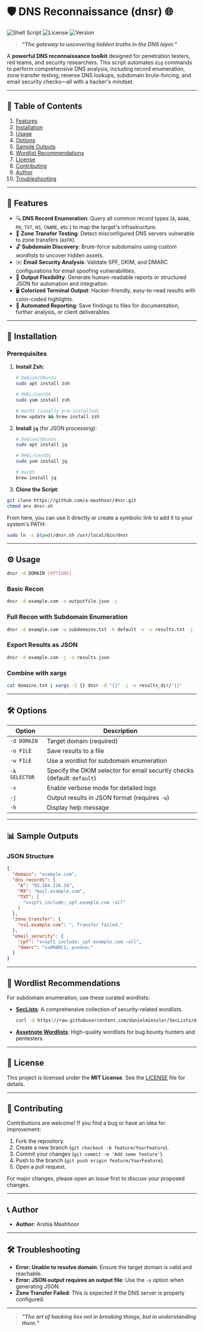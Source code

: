 # 🛡️ DNS Reconnaissance (dnsr) 🌐

![Shell Script](https://img.shields.io/badge/Shell-Zsh-000000.svg?style=flat&logo=terminal)
![License](https://img.shields.io/badge/License-MIT-1B1B1B.svg?style=flat)
![Version](https://img.shields.io/badge/Version-1.0.0-1B1B1B.svg)

> **_"The gateway to uncovering hidden truths in the DNS layer."_**

A **powerful DNS reconnaissance toolkit** designed for penetration testers, red teams, and security researchers. This script automates `dig` commands to perform comprehensive DNS analysis, including record enumeration, zone transfer testing, reverse DNS lookups, subdomain brute-forcing, and email security checks—all with a hacker's mindset.

---

## 📑 Table of Contents

1. [Features](#-features)
2. [Installation](#-installation)
3. [Usage](#-usage)
4. [Options](#-options)
5. [Sample Outputs](#-sample-outputs)
6. [Wordlist Recommendations](#-wordlist-recommendations)
7. [License](#-license)
8. [Contributing](#-contributing)
9. [Author](#-author)
10. [Troubleshooting](#-troubleshooting)

---

## 🚀 Features <a name="features"></a>

- 🔍 **DNS Record Enumeration**: Query all common record types (`A`, `AAAA`, `MX`, `TXT`, `NS`, `CNAME`, etc.) to map the target's infrastructure.
- 🔄 **Zone Transfer Testing**: Detect misconfigured DNS servers vulnerable to zone transfers (`AXFR`).
- 🔓 **Subdomain Discovery**: Brute-force subdomains using custom wordlists to uncover hidden assets.
- ✉️ **Email Security Analysis**: Validate SPF, DKIM, and DMARC configurations for email spoofing vulnerabilities.
- 📄 **Output Flexibility**: Generate human-readable reports or structured JSON for automation and integration.
- 🖥️ **Colorized Terminal Output**: Hacker-friendly, easy-to-read results with color-coded highlights.
- 📂 **Automated Reporting**: Save findings to files for documentation, further analysis, or client deliverables.

---

## 🔧 Installation <a name="installation"></a>

### Prerequisites

1. **Install Zsh**:
   ```bash
   # Debian/Ubuntu
   sudo apt install zsh

   # RHEL/CentOS
   sudo yum install zsh

   # macOS (usually pre-installed)
   brew update && brew install zsh
   ```

2. **Install `jq`** (for JSON processing):
   ```bash
   # Debian/Ubuntu
   sudo apt install jq

   # RHEL/CentOS
   sudo yum install jq

   # macOS
   brew install jq
   ```

3. **Clone the Script**:

```bash
git clone https://github.com/a-mashhoor/dnsr.git
chmod a+x dnsr.sh
```

From here, you can use it directly or create a symbolic link to add it to your system's PATH:
```bash
sudo ln -s $(pwd)/dnsr.sh /usr/local/bin/dnsr
```

---

## ⚙️ Usage <a name="usage"></a>

```bash
dnsr -d DOMAIN [OPTIONS]
```

### Basic Recon
```bash
dnsr -d example.com -o outputfile.json -j
```

### Full Recon with Subdomain Enumeration
```bash
dnsr -d example.com -w subdomains.txt -k default -v -o results.txt -j
```

### Export Results as JSON
```bash
dnsr -d example.com -j -o results.json
```
### Combine with xargs

```bash
cat domains.txt | xargs -I {} dnsr -d "{}" -j -o results_dir/"{}"
```

---

## 🛠️ Options <a name="options"></a>

| Option      | Description                                                                 |
|-------------|-----------------------------------------------------------------------------|
| `-d DOMAIN` | Target domain (required)                                                   |
| `-o FILE`   | Save results to a file                                                     |
| `-w FILE`   | Use a wordlist for subdomain enumeration                                    |
| `-k SELECTOR` | Specify the DKIM selector for email security checks (default: `default`)  |
| `-v`        | Enable verbose mode for detailed logs                                      |
| `-j`        | Output results in JSON format (requires `-o`)                              |
| `-h`        | Display help message                                                       |

---

## 📊 Sample Outputs <a name="sample-outputs"></a>

### JSON Structure
```json
{
  "domain": "example.com",
  "dns_records": {
    "A": "93.184.216.34",
    "MX": "mail.example.com",
    "TXT": [
      "v=spf1 include:_spf.example.com ~all"
    ]
  },
  "zone_transfer": {
    "ns1.example.com": "; Transfer failed."
  },
  "email_security": {
    "spf": "v=spf1 include:_spf.example.com ~all",
    "dmarc": "v=DMARC1; p=none;"
  }
}
```

---

## 📑 Wordlist Recommendations <a name="wordlist-recommendations"></a>

For subdomain enumeration, use these curated wordlists:

- **[SecLists](https://github.com/danielmiessler/SecLists)**: A comprehensive collection of security-related wordlists.
  ```bash
  curl -O https://raw.githubusercontent.com/danielmiessler/SecLists/master/Discovery/DNS/subdomains-top1million-5000.txt
  ```

- **[Assetnote Wordlists](https://wordlists.assetnote.io/)**: High-quality wordlists for bug bounty hunters and pentesters.

---

## 📜 License <a name="license"></a>

This project is licensed under the **MIT License**. See the [LICENSE](https://github.com/a-mashhoor/dnsr?tab=MIT-1-ov-file) file for details.

---

## 🤝 Contributing <a name="contributing"></a>

Contributions are welcome! If you find a bug or have an idea for improvement:

1. Fork the repository.
2. Create a new branch (`git checkout -b feature/YourFeature`).
3. Commit your changes (`git commit -m 'Add some feature'`).
4. Push to the branch (`git push origin feature/YourFeature`).
5. Open a pull request.

For major changes, please open an issue first to discuss your proposed changes.

---

## 📞 Author  <a name="author"></a>

- **Author**: Arshia Mashhoor

---

## 🛠️ Troubleshooting <a name="troubleshooting"></a>

- **Error: Unable to resolve domain**: Ensure the target domain is valid and reachable.
- **Error: JSON output requires an output file**: Use the `-o` option when generating JSON.
- **Zone Transfer Failed**: This is expected if the DNS server is properly configured.

---

> **_"The art of hacking lies not in breaking things, but in understanding them."_**
```
